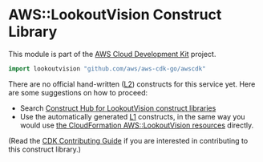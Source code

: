 # AWS::LookoutVision Construct Library

This module is part of the [AWS Cloud Development Kit](https://github.com/aws/aws-cdk) project.

```go
import lookoutvision "github.com/aws/aws-cdk-go/awscdk"
```

<!--BEGIN CFNONLY DISCLAIMER-->

There are no official hand-written ([L2](https://docs.aws.amazon.com/cdk/latest/guide/constructs.html#constructs_lib)) constructs for this service yet. Here are some suggestions on how to proceed:

* Search [Construct Hub for LookoutVision construct libraries](https://constructs.dev/search?q=lookoutvision)
* Use the automatically generated [L1](https://docs.aws.amazon.com/cdk/latest/guide/constructs.html#constructs_l1_using) constructs, in the same way you would use [the CloudFormation AWS::LookoutVision resources](https://docs.aws.amazon.com/AWSCloudFormation/latest/UserGuide/AWS_LookoutVision.html) directly.

(Read the [CDK Contributing Guide](https://github.com/aws/aws-cdk/blob/master/CONTRIBUTING.md) if you are interested in contributing to this construct library.)

<!--END CFNONLY DISCLAIMER-->
